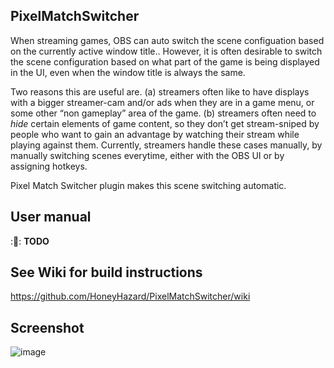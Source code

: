 ## PixelMatchSwitcher
When streaming games, OBS can auto switch the scene configuation based on the currently active window title.. However, it is often desirable to switch the scene configuration based on what part of the game is being displayed in the UI, even when the window title is always the same.

Two reasons this are useful are. (a) streamers often like to have displays with a bigger streamer-cam and/or ads when they are in a game menu, or some other “non gameplay” area of the game. (b) streamers often need to *hide* certain elements of game content, so they don’t get stream-sniped by people who want to gain an advantage by watching their stream while playing against them.  Currently, streamers handle these cases manually, by manually switching scenes everytime, either with the OBS UI or by assigning hotkeys.

Pixel Match Switcher plugin makes this scene switching automatic.

## User manual
::construction:: **TODO**

## See Wiki for build instructions
https://github.com/HoneyHazard/PixelMatchSwitcher/wiki

## Screenshot
![image](https://raw.githubusercontent.com/wiki/HoneyHazard/PixelMatchSwitcher/images/readme_screenshot.png)
